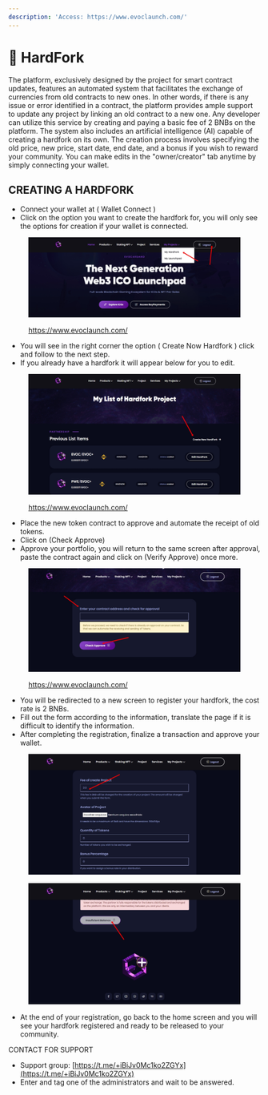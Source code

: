 ```yaml
---
description: 'Access: https://www.evoclaunch.com/'
---
```


# 🔀 HardFork

The platform, exclusively designed by the project for smart contract updates, features an automated system that facilitates the exchange of currencies from old contracts to new ones. In other words, if there is any issue or error identified in a contract, the platform provides ample support to update any project by linking an old contract to a new one. Any developer can utilize this service by creating and paying a basic fee of 2 BNBs on the platform. The system also includes an artificial intelligence (AI) capable of creating a hardfork on its own. The creation process involves specifying the old price, new price, start date, end date, and a bonus if you wish to reward your community. You can make edits in the "owner/creator" tab anytime by simply connecting your wallet.

## CREATING A HARDFORK&#x20;

* Connect your wallet at ( Wallet Connect )
* Click on the option you want to create the hardfork for, you will only see the options for creation if your wallet is connected.

<figure><img src="../../.gitbook/assets/hardfork1.jpg" alt=""><figcaption><p><a href="https://www.evoclaunch.com/">https://www.evoclaunch.com/</a></p></figcaption></figure>

* You will see in the right corner the option ( Create Now Hardfork ) click and follow to the next step.
* If you already have a hardfork it will appear below for you to edit.

<figure><img src="../../.gitbook/assets/hardfork 2.jpg" alt=""><figcaption><p><a href="https://www.evoclaunch.com/">https://www.evoclaunch.com/</a></p></figcaption></figure>

* Place the new token contract to approve and automate the receipt of old tokens.
* Click on (Check Approve)
* Approve your portfolio, you will return to the same screen after approval, paste the contract again and click on (Verify Approve) once more.

<figure><img src="../../.gitbook/assets/hardfork3.jpg" alt=""><figcaption><p><a href="https://www.evoclaunch.com/">https://www.evoclaunch.com/</a></p></figcaption></figure>

* You will be redirected to a new screen to register your hardfork, the cost rate is 2 BNBs.
* Fill out the form according to the information, translate the page if it is difficult to identify the information.
* After completing the registration, finalize a transaction and approve your wallet.

<div>

<figure><img src="../../.gitbook/assets/hardfork 4.jpg" alt=""><figcaption></figcaption></figure>

 

<figure><img src="../../.gitbook/assets/launch5.jpg" alt=""><figcaption></figcaption></figure>

</div>

* At the end of your registration, go back to the home screen and you will see your hardfork registered and ready to be released to your community.

CONTACT FOR SUPPORT

* Support group: [https://t.me/+iBiJv0Mc1ko2ZGYx](https://t.me/+iBiJv0Mc1ko2ZGYx)
* Enter and tag one of the administrators and wait to be answered.
